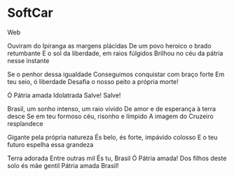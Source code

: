 # SoftCar
Web

Ouviram do Ipiranga as margens plácidas
De um povo heroico o brado retumbante
E o sol da liberdade, em raios fúlgidos
Brilhou no céu da pátria nesse instante

Se o penhor dessa igualdade
Conseguimos conquistar com braço forte
Em teu seio, ó liberdade
Desafia o nosso peito a própria morte!

Ó Pátria amada
Idolatrada
Salve! Salve!

Brasil, um sonho intenso, um raio vívido
De amor e de esperança à terra desce
Se em teu formoso céu, risonho e límpido
A imagem do Cruzeiro resplandece

Gigante pela própria natureza
És belo, és forte, impávido colosso
E o teu futuro espelha essa grandeza

Terra adorada
Entre outras mil
És tu, Brasil
Ó Pátria amada!
Dos filhos deste solo és mãe gentil
Pátria amada
Brasil!
